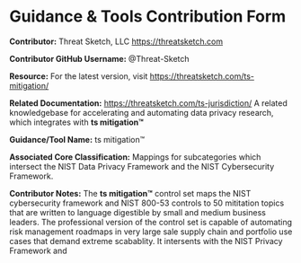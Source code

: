 # Guidance & Tools Contribution Form

**Contributor:** Threat Sketch, LLC https://threatsketch.com

**Contributor GitHub Username:** @Threat-Sketch

**Resource:** For the latest version, visit https://threatsketch.com/ts-mitigation/

**Related Documentation:** https://threatsketch.com/ts-jurisdiction/ A related knowledgebase for accelerating and automating data privacy research, which integrates with **ts mitigation™**

**Guidance/Tool Name:** ts mitigation™

**Associated Core Classification:** Mappings for subcategories which intersect the NIST Data Privacy Framework and the NIST Cybersecurity Framework.

**Contributor Notes:** The **ts mitigation™** control set maps the NIST cybersecurity framework and  NIST 800-53 controls to 50 mititation topics that are written to language digestible by small and medium business leaders.  The professional version of the control set is capable of automating risk management roadmaps in very large sale supply chain and portfolio use cases that demand extreme scabablity.  It intersents with the NIST Privacy Framework and  
